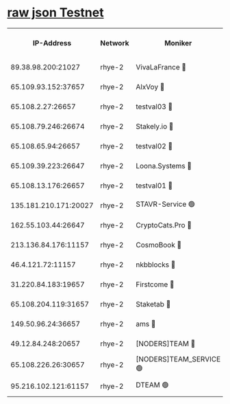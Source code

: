 
[raw json Testnet](https://rpc-check.quickt.stavr.tech/quickt/rpc-quickt-result.json)
=


<table><tr><th>IP-Address</th><th>Network</th><th>Moniker</th><th>Latest Block Height</th><th>Earliest Block Height</th><th>Catching Up</th><th>Tx Index</th><th>Voting Power</th><th>Scan Time</th></tr><tr><td>89.38.98.200:21027</td><td>rhye-2</td><td>VivaLaFrance 🔴</td><td>172309</td><td>1</td><td>False</td><td>off</td><td>10000</td><td>2024-01-03T22:00:40.052162441UTC</td></tr><tr><td>65.109.93.152:37657</td><td>rhye-2</td><td>AlxVoy 🔴</td><td>172309</td><td>1</td><td>False</td><td>on</td><td>92921</td><td>2024-01-03T22:00:42.426226881UTC</td></tr><tr><td>65.108.2.27:26657</td><td>rhye-2</td><td>testval03 🔴</td><td>172310</td><td>1</td><td>False</td><td>on</td><td>11002050</td><td>2024-01-03T22:00:45.406855748UTC</td></tr><tr><td>65.108.79.246:26674</td><td>rhye-2</td><td>Stakely.io 🔴</td><td>172310</td><td>1</td><td>False</td><td>on</td><td>10010</td><td>2024-01-03T22:00:47.825762135UTC</td></tr><tr><td>65.108.65.94:26657</td><td>rhye-2</td><td>testval02 🔴</td><td>172311</td><td>1</td><td>False</td><td>on</td><td>11002050</td><td>2024-01-03T22:00:48.481750214UTC</td></tr><tr><td>65.109.39.223:26647</td><td>rhye-2</td><td>Loona.Systems 🔴</td><td>172311</td><td>1</td><td>False</td><td>off</td><td>86949</td><td>2024-01-03T22:00:50.969871988UTC</td></tr><tr><td>65.108.13.176:26657</td><td>rhye-2</td><td>testval01 🔴</td><td>172311</td><td>1</td><td>False</td><td>on</td><td>13082010</td><td>2024-01-03T22:00:52.136912764UTC</td></tr><tr><td>135.181.210.171:20027</td><td>rhye-2</td><td>STAVR-Service 🟢</td><td>172313</td><td>1</td><td>False</td><td>on</td><td>0</td><td>2024-01-03T22:01:00.662446038UTC</td></tr><tr><td>162.55.103.44:26647</td><td>rhye-2</td><td>CryptoCats.Pro 🔴</td><td>172317</td><td>1</td><td>False</td><td>off</td><td>9999</td><td>2024-01-03T22:01:22.508327140UTC</td></tr><tr><td>213.136.84.176:11157</td><td>rhye-2</td><td>CosmoBook 🔴</td><td>172316</td><td>65301</td><td>False</td><td>off</td><td>1528057</td><td>2024-01-03T22:01:16.055021481UTC</td></tr><tr><td>46.4.121.72:11157</td><td>rhye-2</td><td>nkbblocks 🔴</td><td>172308</td><td>70101</td><td>False</td><td>off</td><td>81901</td><td>2024-01-03T22:00:35.543671532UTC</td></tr><tr><td>31.220.84.183:19657</td><td>rhye-2</td><td>Firstcome 🔴</td><td>172310</td><td>97501</td><td>False</td><td>off</td><td>728545</td><td>2024-01-03T22:00:45.007140541UTC</td></tr><tr><td>65.108.204.119:31657</td><td>rhye-2</td><td>Staketab 🔴</td><td>122115</td><td>121601</td><td>False</td><td>on</td><td>9900</td><td>2024-01-03T22:00:51.397432790UTC</td></tr><tr><td>149.50.96.24:36657</td><td>rhye-2</td><td>ams 🔴</td><td>172314</td><td>133501</td><td>False</td><td>on</td><td>10786</td><td>2024-01-03T22:01:05.496467300UTC</td></tr><tr><td>49.12.84.248:20657</td><td>rhye-2</td><td>[NODERS]TEAM 🔴</td><td>172313</td><td>146001</td><td>False</td><td>on</td><td>59690</td><td>2024-01-03T22:01:03.078185387UTC</td></tr><tr><td>65.108.226.26:30657</td><td>rhye-2</td><td>[NODERS]TEAM_SERVICE 🟢</td><td>172311</td><td>156501</td><td>False</td><td>on</td><td>0</td><td>2024-01-03T22:00:51.767683264UTC</td></tr><tr><td>95.216.102.121:61157</td><td>rhye-2</td><td>DTEAM 🟢</td><td>172310</td><td>170001</td><td>False</td><td>on</td><td>0</td><td>2024-01-03T22:00:48.170155120UTC</td></tr></table>